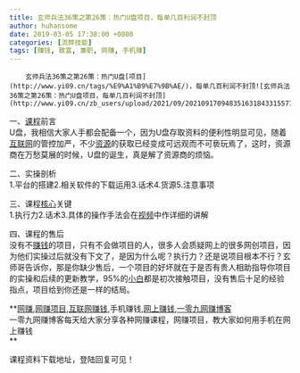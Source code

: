 ```yaml
---
title: 玄师兵法36策之第26策：热门U盘项目，每单几百利润不封顶
author: huhansome
date: 2019-03-05 17:38:00 +0800
categories: [流弊技能]
tags: [赚钱, 致富, 兼职, 网赚, 手机赚]
---
```



        玄师兵法36策之第26策：热门U盘[项目](http://www.yi09.cn/tags/%E9%A1%B9%E7%9B%AE/)，每单几百利润不封顶![玄师兵法36策之第26策：热门U盘项目，每单几百利润不封顶](http://www.yi09.cn/zb_users/upload/2021/09/20210917094835163184331557727.png)

一、[课程](http://www.yi09.cn/tags/%E8%AF%BE%E7%A8%8B/)前言  
U盘，我相信大家人手都会配备一个，因为U盘存取资料的便利性明显可见，随着[互联网](http://www.yi09.cn/tags/%E4%BA%92%E8%81%94%E7%BD%91/)的管控加严，不少[资源](http://www.yi09.cn/tags/%E8%B5%84%E6%BA%90/)的获取已经变成可远观而不可亵玩焉了，这时，资源商在万愁莫展的时候，U盘的诞生，真是解了资源商的烦恼。

二、实操剖析  
1.平台的搭建2.相关软件的下载运用3.话术4.货源5.注意事项

三、课程[核心](http://www.yi09.cn/tags/hexin/)关键  
1.执行力2.话术3.具体的操作手法会在[视频](http://www.yi09.cn/tags/shipin/)中作详细的讲解

四、课程的售后  
没有不[赚钱](http://www.yi09.cn/tags/%E8%B5%9A%E9%92%B1/)的项目，只有不会做项目的人，很多人会质疑网上的很多网创项目，因为他们实操过后就没有下文了，是因为什么呢？执行力？还是说项目根本不行？玄师哥告诉你，那是你缺少售后，一个项目的好坏就在于是否有贵人相助指导你项目的实操和后续的更新教学，95%的[小白](http://www.yi09.cn/tags/%E5%B0%8F%E7%99%BD/)都是初次接触项目，没有售后十足的经验指点，项目给到你还是一样的结局。

  

**[网赚](http://www.yi09.cn/tags/%E7%BD%91%E8%B5%9A/),[网赚项目](http://www.yi09.cn/tags/%E7%BD%91%E8%B5%9A%E9%A1%B9%E7%9B%AE/),[互联网赚钱](http://www.yi09.cn/tags/%E4%BA%92%E8%81%94%E7%BD%91%E8%B5%9A%E9%92%B1/),手机赚钱,[网上赚钱](http://www.yi09.cn/tags/%E7%BD%91%E4%B8%8A%E8%B5%9A%E9%92%B1/),[一零九网赚博客](http://www.yi09.cn/tags/%E4%B8%80%E9%9B%B6%E4%B9%9D%E7%BD%91%E8%B5%9A%E5%8D%9A%E5%AE%A2/)  
一零九网赚博客每天给大家分享各种网赚课程，网赚项目，教大家如何用手机在网上赚钱  
**  
  
  

课程资料下载地址，登陆回复可见！

